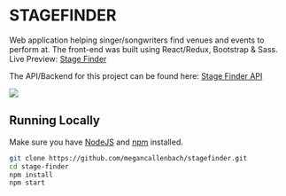 # STAGEFINDER

Web application helping singer/songwriters find venues and events to perform at.
The front-end was built using React/Redux, Bootstrap & Sass.
Live Preview: [Stage Finder](https://polar-ravine-14013.herokuapp.com/)

The API/Backend for this project can be found here: [Stage Finder API](https://github.com/shakahari/stagefinder-api)

[![](http://res.cloudinary.com/meganc94/image/upload/v1509008533/StageFinder_gmpbgq.png)](http://res.cloudinary.com/meganc94/image/upload/v1509008533/StageFinder_gmpbgq.png)

## Running Locally

Make sure you have [NodeJS](https://nodejs.org/) and [npm](https://www.npmjs.com/) installed.

```bash
git clone https://github.com/megancallenbach/stagefinder.git
cd stage-finder
npm install
npm start
```
